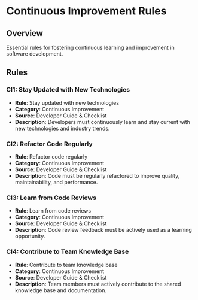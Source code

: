 # Continuous Improvement Rules

## Overview
Essential rules for fostering continuous learning and improvement in software development.

## Rules

### CI1: Stay Updated with New Technologies
- **Rule**: Stay updated with new technologies
- **Category**: Continuous Improvement
- **Source**: Developer Guide & Checklist
- **Description**: Developers must continuously learn and stay current with new technologies and industry trends.

### CI2: Refactor Code Regularly
- **Rule**: Refactor code regularly
- **Category**: Continuous Improvement
- **Source**: Developer Guide & Checklist
- **Description**: Code must be regularly refactored to improve quality, maintainability, and performance.

### CI3: Learn from Code Reviews
- **Rule**: Learn from code reviews
- **Category**: Continuous Improvement
- **Source**: Developer Guide & Checklist
- **Description**: Code review feedback must be actively used as a learning opportunity.

### CI4: Contribute to Team Knowledge Base
- **Rule**: Contribute to team knowledge base
- **Category**: Continuous Improvement
- **Source**: Developer Guide & Checklist
- **Description**: Team members must actively contribute to the shared knowledge base and documentation. 